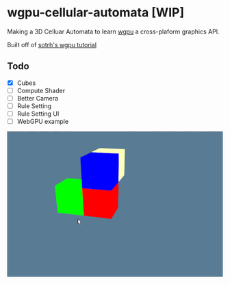 # wgpu-cellular-automata [WIP]

Making a 3D Celluar Automata to learn [wgpu](https://github.com/gfx-rs/wgpu) a cross-plaform graphics API.

Built off of [sotrh's wgpu tutorial](https://sotrh.github.io/learn-wgpu/#why-rust)

## Todo
- [x] Cubes
- [ ] Compute Shader
- [ ] Better Camera
- [ ] Rule Setting
- [ ] Rule Setting UI
- [ ] WebGPU example

![Cubes](media/cubes.gif)
